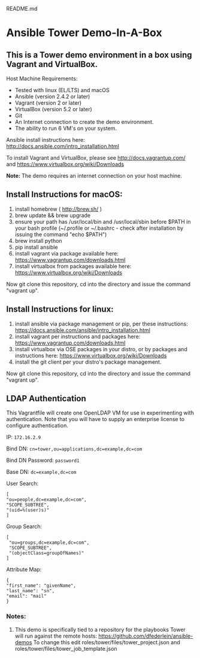 README.md

Ansible Tower Demo-In-A-Box
===========================

## This is a Tower demo environment in a box using Vagrant and VirtualBox.

Host Machine Requirements:

- Tested with linux (EL/LTS) and macOS
- Ansible (version 2.4.2 or later)
- Vagrant (version 2 or later)
- VirtualBox (version 5.2 or later)
- Git
- An Internet connection to create the demo environment.
- The ability to run 6 VM's on your system.

Ansible install instructions here: http://docs.ansible.com/intro_installation.html

To install Vagrant and VirtualBox, please see http://docs.vagrantup.com/ and https://www.virtualbox.org/wiki/Downloads

**Note:** The demo requires an internet connection on your host machine.

## Install Instructions for macOS:

1. install homebrew ( http://brew.sh/ )
2. brew update && brew upgrade
3. ensure your path has /usr/local/bin and /usr/local/sbin before $PATH in your bash profile (~/.profile or ~/.bashrc - check after installation by issuing the command "echo $PATH")
4. brew install python
5. pip install ansible
6. install vagrant via package available here: https://www.vagrantup.com/downloads.html
7. install virtualbox from packages available here: https://www.virtualbox.org/wiki/Downloads

Now git clone this repository, cd into the directory and issue the command "vagrant up".

## Install Instructions for linux:

1. install ansible via package management or pip, per these instructions: https://docs.ansible.com/ansible/intro_installation.html
2. install vagrant per instructions and packages here: https://www.vagrantup.com/downloads.html
3. install virtualbox via OSE packages in your distro, or by packages and instructions here: https://www.virtualbox.org/wiki/Downloads
4. install the git client per your distro's package management.

Now git clone this repository, cd into the directory and issue the command "vagrant up".

## LDAP Authentication

This Vagrantfile will create one OpenLDAP VM for use in experimenting with authentication. Note that you will have to supply an enterprise license to configure authentication.

IP: `172.16.2.9`

Bind DN: `cn=tower,ou=applications,dc=example,dc=com`

Bind DN Password: `password1`

Base DN: `dc=example,dc=com`

User Search:

```
[
"ou=people,dc=example,dc=com",
"SCOPE_SUBTREE",
"(uid=%(user)s)"
]
```
Group Search:
```
[
 "ou=groups,dc=example,dc=com",
 "SCOPE_SUBTREE",
 "(objectClass=groupOfNames)"
]
```
Attribute Map:
```
{
"first_name": "givenName",
"last_name": "sn",
"email": "mail"
}
```

### Notes:

1. This demo is specifically tied to a repository for the playbooks Tower will run against the remote hosts: https://github.com/dfederlein/ansible-demos To change this edit roles/tower/files/tower_project.json and roles/tower/files/tower_job_template.json

